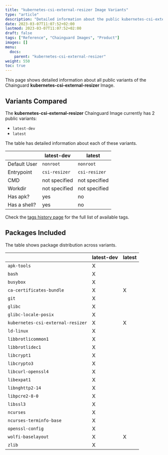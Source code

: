 ```yaml
---
title: "kubernetes-csi-external-resizer Image Variants"
type: "article"
description: "Detailed information about the public kubernetes-csi-external-resizer Chainguard Image variants"
date: 2023-03-07T11:07:52+02:00
lastmod: 2023-03-07T11:07:52+02:00
draft: false
tags: ["Reference", "Chainguard Images", "Product"]
images: []
menu:
  docs:
    parent: "kubernetes-csi-external-resizer"
weight: 550
toc: true
---
```


This page shows detailed information about all public variants of the Chainguard **kubernetes-csi-external-resizer** Image.

## Variants Compared
The **kubernetes-csi-external-resizer** Chainguard Image currently has 2 public variants: 

- `latest-dev`
- `latest`

The table has detailed information about each of these variants.

|              | latest-dev    | latest        |
|--------------|---------------|---------------|
| Default User | `nonroot`     | `nonroot`     |
| Entrypoint   | `csi-resizer` | `csi-resizer` |
| CMD          | not specified | not specified |
| Workdir      | not specified | not specified |
| Has apk?     | yes           | no            |
| Has a shell? | yes           | no            |

Check the [tags history page](/chainguard/chainguard-images/reference/kubernetes-csi-external-resizer/tags_history/) for the full list of available tags.

## Packages Included
The table shows package distribution across variants.

|                                   | latest-dev | latest |
|-----------------------------------|------------|--------|
| `apk-tools`                       | X          |        |
| `bash`                            | X          |        |
| `busybox`                         | X          |        |
| `ca-certificates-bundle`          | X          | X      |
| `git`                             | X          |        |
| `glibc`                           | X          |        |
| `glibc-locale-posix`              | X          |        |
| `kubernetes-csi-external-resizer` | X          | X      |
| `ld-linux`                        | X          |        |
| `libbrotlicommon1`                | X          |        |
| `libbrotlidec1`                   | X          |        |
| `libcrypt1`                       | X          |        |
| `libcrypto3`                      | X          |        |
| `libcurl-openssl4`                | X          |        |
| `libexpat1`                       | X          |        |
| `libnghttp2-14`                   | X          |        |
| `libpcre2-8-0`                    | X          |        |
| `libssl3`                         | X          |        |
| `ncurses`                         | X          |        |
| `ncurses-terminfo-base`           | X          |        |
| `openssl-config`                  | X          |        |
| `wolfi-baselayout`                | X          | X      |
| `zlib`                            | X          |        |
